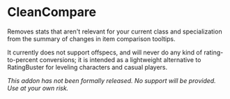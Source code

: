 CleanCompare
===============

Removes stats that aren't relevant for your current class and specialization from the summary of changes in item comparison tooltips.

It currently does not support offspecs, and will never do any kind of rating-to-percent conversions; it is intended as a lightweight alternative to RatingBuster for leveling characters and casual players.

*This addon has not been formally released. No support will be provided. Use at your own risk.*
